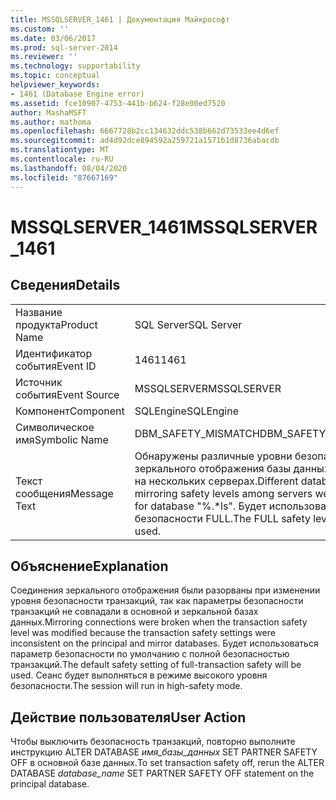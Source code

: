 ```yaml
---
title: MSSQLSERVER_1461 | Документация Майкрософт
ms.custom: ''
ms.date: 03/06/2017
ms.prod: sql-server-2014
ms.reviewer: ''
ms.technology: supportability
ms.topic: conceptual
helpviewer_keywords:
- 1461 (Database Engine error)
ms.assetid: fce10907-4753-441b-b624-f28e00ed7520
author: MashaMSFT
ms.author: mathoma
ms.openlocfilehash: 6667728b2cc134632ddc538b662d73533ee4d6ef
ms.sourcegitcommit: ad4d92dce894592a259721a1571b1d8736abacdb
ms.translationtype: MT
ms.contentlocale: ru-RU
ms.lasthandoff: 08/04/2020
ms.locfileid: "87667169"
---
```

# <a name="mssqlserver_1461"></a><span data-ttu-id="00514-102">MSSQLSERVER_1461</span><span class="sxs-lookup"><span data-stu-id="00514-102">MSSQLSERVER_1461</span></span>
    
## <a name="details"></a><span data-ttu-id="00514-103">Сведения</span><span class="sxs-lookup"><span data-stu-id="00514-103">Details</span></span>  
  
|||  
|-|-|  
|<span data-ttu-id="00514-104">Название продукта</span><span class="sxs-lookup"><span data-stu-id="00514-104">Product Name</span></span>|<span data-ttu-id="00514-105">SQL Server</span><span class="sxs-lookup"><span data-stu-id="00514-105">SQL Server</span></span>|  
|<span data-ttu-id="00514-106">Идентификатор события</span><span class="sxs-lookup"><span data-stu-id="00514-106">Event ID</span></span>|<span data-ttu-id="00514-107">1461</span><span class="sxs-lookup"><span data-stu-id="00514-107">1461</span></span>|  
|<span data-ttu-id="00514-108">Источник события</span><span class="sxs-lookup"><span data-stu-id="00514-108">Event Source</span></span>|<span data-ttu-id="00514-109">MSSQLSERVER</span><span class="sxs-lookup"><span data-stu-id="00514-109">MSSQLSERVER</span></span>|  
|<span data-ttu-id="00514-110">Компонент</span><span class="sxs-lookup"><span data-stu-id="00514-110">Component</span></span>|<span data-ttu-id="00514-111">SQLEngine</span><span class="sxs-lookup"><span data-stu-id="00514-111">SQLEngine</span></span>|  
|<span data-ttu-id="00514-112">Символическое имя</span><span class="sxs-lookup"><span data-stu-id="00514-112">Symbolic Name</span></span>|<span data-ttu-id="00514-113">DBM_SAFETY_MISMATCH</span><span class="sxs-lookup"><span data-stu-id="00514-113">DBM_SAFETY_MISMATCH</span></span>|  
|<span data-ttu-id="00514-114">Текст сообщения</span><span class="sxs-lookup"><span data-stu-id="00514-114">Message Text</span></span>|<span data-ttu-id="00514-115">Обнаружены различные уровни безопасности зеркального отображения базы данных «%.\*ls» на нескольких серверах.</span><span class="sxs-lookup"><span data-stu-id="00514-115">Different database mirroring safety levels among servers were detected for database "%.\*ls".</span></span> <span data-ttu-id="00514-116">Будет использован уровень безопасности FULL.</span><span class="sxs-lookup"><span data-stu-id="00514-116">The FULL safety level will be used.</span></span>|  
  
## <a name="explanation"></a><span data-ttu-id="00514-117">Объяснение</span><span class="sxs-lookup"><span data-stu-id="00514-117">Explanation</span></span>  
 <span data-ttu-id="00514-118">Соединения зеркального отображения были разорваны при изменении уровня безопасности транзакций, так как параметры безопасности транзакций не совпадали в основной и зеркальной базах данных.</span><span class="sxs-lookup"><span data-stu-id="00514-118">Mirroring connections were broken when the transaction safety level was modified because the transaction safety settings were inconsistent on the principal and mirror databases.</span></span> <span data-ttu-id="00514-119">Будет использоваться параметр безопасности по умолчанию с полной безопасностью транзакций.</span><span class="sxs-lookup"><span data-stu-id="00514-119">The default safety setting of full-transaction safety will be used.</span></span> <span data-ttu-id="00514-120">Сеанс будет выполняться в режиме высокого уровня безопасности.</span><span class="sxs-lookup"><span data-stu-id="00514-120">The session will run in high-safety mode.</span></span>  
  
## <a name="user-action"></a><span data-ttu-id="00514-121">Действие пользователя</span><span class="sxs-lookup"><span data-stu-id="00514-121">User Action</span></span>  
 <span data-ttu-id="00514-122">Чтобы выключить безопасность транзакций, повторно выполните инструкцию ALTER DATABASE *имя_базы_данных* SET PARTNER SAFETY OFF в основной базе данных.</span><span class="sxs-lookup"><span data-stu-id="00514-122">To set transaction safety off, rerun the ALTER DATABASE *database_name* SET PARTNER SAFETY OFF statement on the principal database.</span></span>  
  
  
